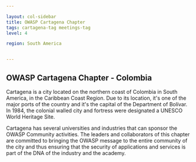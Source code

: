 ```yaml
--- 

layout: col-sidebar
title: OWASP Cartagena Chapter
tags: cartagena-tag meetings-tag
level: 4

region: South America


---
```


## OWASP Cartagena Chapter - Colombia

Cartagena is a city located on the northern coast of Colombia in South America, in the Caribbean Coast Region. Due to its location, it's one of the major ports of the country and it's the capital of the Department of Bolívar. In 1984, the colonial walled city and fortress were designated a UNESCO World Heritage Site.

Cartagena has several universities and industries that can sponsor the OWASP Community activities. The leaders and collaborators of this chapter are committed to bringing the OWASP message to the entire community of the city and thus ensuring that the security of applications and services is part of the DNA of the industry and the academy.
